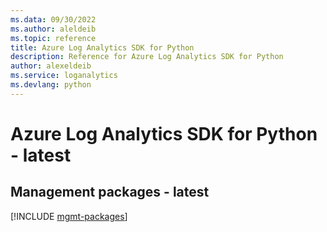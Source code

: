 ```yaml
---
ms.data: 09/30/2022
ms.author: aleldeib
ms.topic: reference
title: Azure Log Analytics SDK for Python
description: Reference for Azure Log Analytics SDK for Python
author: alexeldeib
ms.service: loganalytics
ms.devlang: python
---
```

# Azure Log Analytics SDK for Python - latest

## Management packages - latest
[!INCLUDE [mgmt-packages](log-analytics-mgmt-index.md)]
